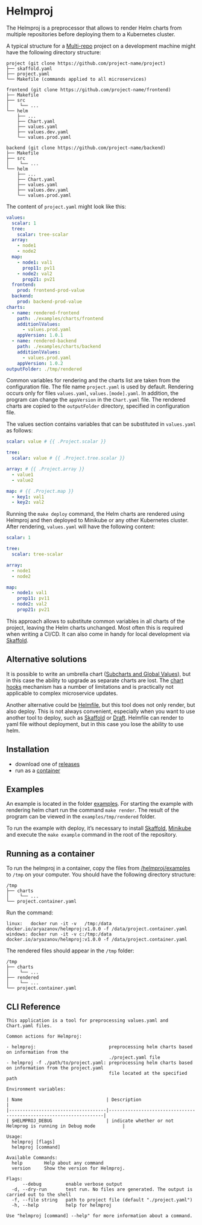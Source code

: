 # Helmproj

The Helmproj is a preprocessor that allows to render Helm charts from multiple repositories before deploying them to a Kubernetes cluster.

A typical structure for a [Multi-repo](https://hackernoon.com/mono-repo-vs-multi-repo-vs-hybrid-whats-the-right-approach-dv1a3ugn) project on a development machine might have the following directory structure:
```
project (git clone https://github.com/project-name/project)
├── skaffold.yaml
├── project.yaml
└── Makefile (commands applied to all microservices)

frontend (git clone https://github.com/project-name/frontend)
├── Makefile
├── src
│    └── ...
└── helm
    ├── ...
    ├── Chart.yaml
    ├── values.yaml
    ├── values.dev.yaml
    └── values.prod.yaml

backend (git clone https://github.com/project-name/backend)
├── Makefile
├── src
│    └── ...
└── helm
    ├── ...
    ├── Chart.yaml
    ├── values.yaml
    ├── values.dev.yaml
    └── values.prod.yaml
```

The content of `project.yaml` might look like this:

```yaml
values:
  scalar: 1
  tree:
    scalar: tree-scalar
  array:
    - node1
    - node2
  map:
    - node1: val1
      prop11: pv11
    - node2: val2
      prop21: pv21
  frontend:
    prod: frontend-prod-value
  backend:
    prod: backend-prod-value
charts:
  - name: rendered-frontend
    path: ./examples/charts/frontend
    additionlValues:
      - values.prod.yaml
    appVersion: 1.0.1
  - name: rendered-backend
    path: ./examples/charts/backend
    additionlValues:
      - values.prod.yaml
    appVersion: 1.0.2
outputFolder: ./tmp/rendered
```

Common variables for rendering and the charts list are taken from the configuration file. The file name `project.yaml` is used by default. Rendering occurs only for files `values.yaml`, `values.[mode].yaml`. In addition, the program can change the `appVersion` in the `Chart.yaml` file. The rendered charts are copied to the `outputFolder` directory, specified in configuration file.

The values section contains variables that can be substituted in `values.yaml` as follows:

```yaml
scalar: value # {{ .Project.scalar }}

tree:
  scalar: value # {{ .Project.tree.scalar }}

array: # {{ .Project.array }}
  - value1
  - value2

map: # {{ .Project.map }}
  - key1: val1
  - key2: val2
```

Running the `make deploy` command, the Helm charts are rendered using Helmproj and then deployed to Minikube or any other Kubernetes cluster.
After rendering, `values.yaml` will have the following content:
```yaml
scalar: 1

tree:
  scalar: tree-scalar

array:
  - node1
  - node2

map:
  - node1: val1
    prop11: pv11
  - node2: val2
    prop21: pv21
```

This approach allows to substitute common variables in all charts of the project, leaving the Helm charts unchanged. Most often this is required when writing a CI/CD. It can also come in handy for local development via [Skaffold](https://skaffold.dev).

## Alternative solutions

It is possible to write an umbrella chart ([Subcharts and Global Values](https://helm.sh/docs/chart_template_guide/subcharts_and_globals)), but in this case the ability to upgrade as separate charts are lost. The [chart hooks](https://helm.sh/docs/topics/charts_hooks) mechanism has a number of limitations and is practically not applicable to complex microservice updates.

Another alternative could be [Helmfile](https://github.com/roboll/helmfile), but this tool does not only render, but also deploy. This is not always convenient, especially when you want to use another tool to deploy, such as [Skaffold](https://skaffold.dev) or [Draft](https://draft.sh). Helmfile can render to yaml file without deployment, but in this case you lose the ability to use helm.

## Installation

- download one of [releases](https://github.com/RyazanovAlexander/helmproj/releases)
- run as a [container](#running-as-a-container)

## Examples

An example is located in the folder [examples](https://github.com/RyazanovAlexander/helmproj/tree/main/examples). For starting the example with rendering helm chart run the command `make render`. The result of the program can be viewed in the `examples/tmp/rendered` folder.

To run the example with deploy, it’s necessary to install [Skaffold](https://skaffold.dev/docs/install), [Minikube](https://v1-18.docs.kubernetes.io/docs/tasks/tools/install-minikube) and execute the `make example` command in the root of the repository.

## Running as a container

To run the helmproj in a container, copy the files from [/helmproj/examples](https://github.com/RyazanovAlexander/helmproj/tree/main/examples) to `/tmp` on your computer.
You should have the following directory structure:
```
/tmp
├── charts
│    └── ...
└── project.container.yaml
```

Run the command:
```
linux:   docker run -it -v   /tmp:/data docker.io/aryazanov/helmproj:v1.0.0 -f /data/project.container.yaml
windows: docker run -it -v c:/tmp:/data docker.io/aryazanov/helmproj:v1.0.0 -f /data/project.container.yaml
```

The rendered files should appear in the `/tmp` folder:
```
/tmp
├── charts
│    └── ...
├── rendered
│    └── ...
└── project.container.yaml
```

## CLI Reference

```
This application is a tool for preprocessing values.yaml and Chart.yaml files.

Common actions for Helmproj:

- helmproj:                           preprocessing helm charts based on information from the
                                      ./project.yaml file
- helmproj -f ./path/to/project.yaml: preprocessing helm charts based on information from the project.yaml
                                      file located at the specified path

Environment variables:

| Name                               | Description                                                        |
|------------------------------------|--------------------------------------------------------------------|
| $HELMPROJ_DEBUG                    | indicate whether or not Helmprog is running in Debug mode          |

Usage:
  helmproj [flags]
  helmproj [command]

Available Commands:
  help        Help about any command
  version     Show the version for Helmproj.

Flags:
      --debug         enable verbose output
  -d, --dry-run       test run. No files are generated. The output is carried out to the shell
  -f, --file string   path to project file (default "./project.yaml")
  -h, --help          help for helmproj

Use "helmproj [command] --help" for more information about a command.
```
